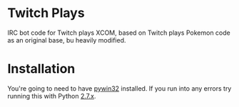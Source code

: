 Twitch Plays
============

IRC bot code for Twitch plays XCOM, based on Twitch plays Pokemon code as an original base, bu heavily modified.



Installation
============

You're going to need to have [pywin32](http://sourceforge.net/projects/pywin32/) installed. If you run into any errors try running this with Python [2.7.x](http://www.python.org/download/releases/2.7/).

